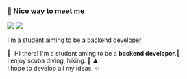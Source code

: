 ### 🤞 Nice way to meet me
<p>
  <a href="https://dreaming-j-dev.tistory.com/" target="_blank"><img src="https://img.shields.io/badge/Tech_Blog-DD0B78?style=flat-square&logo=GitHub%20Sponsors&logoColor=white"/></a>
  <a href="mailto:kimjjong321@gmail.com" target="_blank"><img src="https://img.shields.io/badge/kimjjong321@gmail.com-EA4335?style=flat-square&logo=Gmail&logoColor=white"/></a>
</p>


I'm a student aiming to be a backend developer
<p>
  👋&nbsp; Hi there! I'm a student aming to be a <b>backend developer</b>.🚀<br/>
  I enjoy scuba diving, hiking. 🤿 ⛰<br/>
  I hope to develop all my ideas. ✨<br/>
</p>



<!--참고: https://blog.cowkite.com/blog/2102241544/-->
